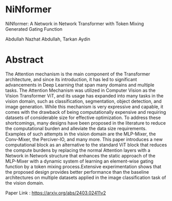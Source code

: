 # NiNformer

NiNformer: A Network in Network Transformer with Token Mixing Generated Gating Function

Abdullah Nazhat Abdullah, Tarkan Aydin

# Abstract

The Attention mechanism is the main component of the Transformer architecture, and since its introduction, it has led to significant advancements in Deep Learning that span many domains and multiple tasks. The Attention Mechanism was utilized in Computer Vision as the Vision Transformer ViT, and its usage has expanded into many tasks in the vision domain, such as classification, segmentation, object detection, and image generation. While this mechanism is very expressive and capable, it comes with the drawback of being computationally expensive and requiring datasets of considerable size for effective optimization. To address these shortcomings, many designs have been proposed in the literature to reduce the computational burden and alleviate the data size requirements. Examples of such attempts in the vision domain are the MLP-Mixer, the Conv-Mixer, the Perciver-IO, and many more. This paper introduces a new computational block as an alternative to the standard ViT block that reduces the compute burdens by replacing the normal Attention layers with a Network in Network structure that enhances the static approach of the MLP-Mixer with a dynamic system of learning an element-wise gating function by a token mixing process.Extensive experimentation shows that the proposed design provides better performance than the baseline architectures on multiple datasets applied in the image classification task of the vision domain.

Paper Link : https://arxiv.org/abs/2403.02411v2

